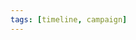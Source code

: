 ```yaml
---
tags: [timeline, campaign]
---
```

 
<span 
	  class='ob-timelines' 
	  data-date='1491-10-00' 
	  data-title='Start Campaign [Red Hand of Doom]' 
	  data-era='DR'
	  data-class='orange'>
</span>